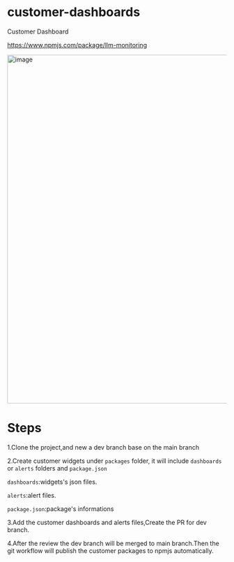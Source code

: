 # customer-dashboards
Customer Dashboard


https://www.npmjs.com/package/llm-monitoring

<img width="799" alt="image" src="https://media.github.ibm.com/user/52969/files/da03f0f3-e315-4315-b4e8-4f123fd19766">

# Steps
1.Clone the project,and new a dev branch base on the main branch 

2.Create customer widgets under `packages` folder, it will include `dashboards` or `alerts` folders and `package.json`

  `dashboards`:widgets's json files.  

  `alerts`:alert files.

  `package.json`:package's informations
  
3.Add the customer dashboards and alerts files,Create the PR for dev branch.

4.After the review the dev branch will be merged to main branch.Then the git workflow will publish the customer packages to npmjs automatically.

